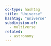 ```yaml
---
cc-type: hashtag
title: "Universe"
hashtag: "universe"
subdivision-of:
  - multiverse
related:
  - astronomy
---
```

